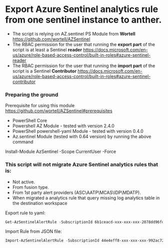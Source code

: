 # Export Azure Sentinel analytics rule from one sentinel instance to anther.

- The script is relying on AZ.sentinel PS Module from **Wortell** https://github.com/wortell/AZSentinel
- The RBAC permission for the user that running the **export part** of the script is at least a Sentinel **reader** https://docs.microsoft.com/en-us/azure/role-based-access-control/built-in-roles#azure-sentinel-reader
- The RBAC permission for the user that running the **import part** of the script is a Sentinel **Contributor** https://docs.microsoft.com/en-us/azure/role-based-access-control/built-in-roles#azure-sentinel-contributor

### Preparing the ground

Prerequisite for using this module https://github.com/wortell/AZSentinel#prerequisites

- PowerShell Core
- Powershell AZ Module - tested with version 2.4.0
- PowerShell powershell-yaml Module - tested with version 0.4.0
- Az.sentinel Module (tested with 0.64 version) by running the above command

Install-Module AzSentinel -Scope CurrentUser -Force

### This script will not migrate Azure Sentinel analytics rules that is:

- Not active.
- From fusion type.
- From 1st party alert providers (ASC\AATP\MCAS\IDP\MDATP).
- When migrated a analytics rule that query missing log analytics table in the destination workspace



Export rule to yaml:

```powershell
Get-AzSentinelAlertRule -SubscriptionId 6b1ceacd-xxx-xxx-xxx-2078dd96fd96 -WorkspaceName "existingWorkspace" -RuleName "Mimikatz has been detected" | ConvertTo-Json | Out-File c:\temp\exportrule.yaml  
```

Import Rule from JSON file:
```powershell
Import-AzSentinelAlertRule -SubscriptionId 44e4eff8-xxx-xxx-xxx-992ac7286382 -WorkspaceName "NewWorksapce" -Settings .\rule3.yaml -Verbose
```
